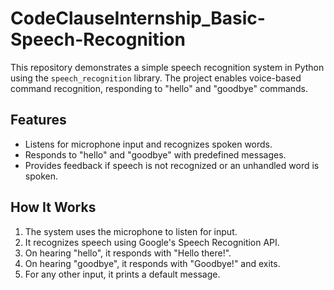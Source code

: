 # CodeClauseInternship_Basic-Speech-Recognition
This repository demonstrates a simple speech recognition system in Python using the `speech_recognition` library. The project enables voice-based command recognition, responding to "hello" and "goodbye" commands.

## Features

- Listens for microphone input and recognizes spoken words.
- Responds to "hello" and "goodbye" with predefined messages.
- Provides feedback if speech is not recognized or an unhandled word is spoken.

## How It Works

1. The system uses the microphone to listen for input.
2. It recognizes speech using Google's Speech Recognition API.
3. On hearing "hello", it responds with "Hello there!".
4. On hearing "goodbye", it responds with "Goodbye!" and exits.
5. For any other input, it prints a default message.
